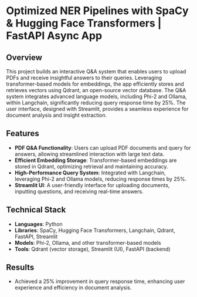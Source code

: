 # Optimized NER Pipelines with SpaCy & Hugging Face Transformers | FastAPI Async App

## Overview
This project builds an interactive Q&A system that enables users to upload PDFs and receive insightful answers to their queries. Leveraging transformer-based models for embeddings, the app efficiently stores and retrieves vectors using Qdrant, an open-source vector database. The Q&A system integrates advanced language models, including Phi-2 and Ollama, within Langchain, significantly reducing query response time by 25%. The user interface, designed with Streamlit, provides a seamless experience for document analysis and insight extraction.

## Features
- **PDF Q&A Functionality**: Users can upload PDF documents and query for answers, allowing streamlined interaction with large text data.
- **Efficient Embedding Storage**: Transformer-based embeddings are stored in Qdrant, optimizing retrieval and maintaining accuracy.
- **High-Performance Query System**: Integrated with Langchain, leveraging Phi-2 and Ollama models, reducing response times by 25%.
- **Streamlit UI**: A user-friendly interface for uploading documents, inputting questions, and receiving real-time answers.

## Technical Stack
- **Languages**: Python
- **Libraries**: SpaCy, Hugging Face Transformers, Langchain, Qdrant, FastAPI, Streamlit
- **Models**: Phi-2, Ollama, and other transformer-based models
- **Tools**: Qdrant (vector storage), Streamlit (UI), FastAPI (backend)

## Results
- Achieved a 25% improvement in query response time, enhancing user experience and efficiency in document analysis.

